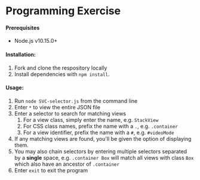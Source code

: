 # Programming Exercise

#### Prerequisites
+ Node.js v10.15.0+

#### Installation:
1.  Fork and clone the respository locally
2.  Install dependencies with `npm install`.

#### Usage:
1. Run `node SVC-selector.js` from the command line
2. Enter `*` to view the entire JSON file
3. Enter a selector to search for matching views
    1. For a view class, simply enter the name, e.g. `StackView`
    1. For CSS class names, prefix the name with a `.`, e.g. `.container`
    1. For a view identifier, prefix the name with a `#`, e.g. `#videoMode`
4. If any matching views are found, you'll be given the option of displaying them.
5. You may also chain selectors by entering multiple selectors separated by a **single** space, e.g. `.container Box` will match all views with class `Box` which also have an ancestor of `.container`
6. Enter `exit` to exit the program

